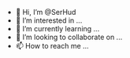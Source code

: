 - 👋 Hi, I’m @SerHud
- 👀 I’m interested in ...
- 🌱 I’m currently learning ...
- 💞️ I’m looking to collaborate on ...
- 📫 How to reach me ...

<!---
SerHud/SerHud is a ✨ special ✨ repository because its `README.md` (this file) appears on your GitHub profile.
You can click the Preview link to take a look at your changes.
--->
